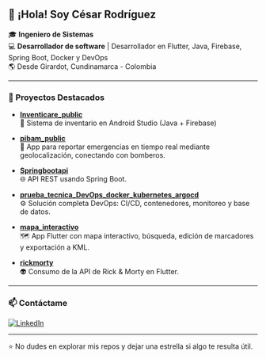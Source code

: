## 👋 ¡Hola! Soy César Rodríguez

🎓 **Ingeniero de Sistemas**  
💻 **Desarrollador de software** | Desarrollador en Flutter, Java, Firebase, Spring Boot, Docker y DevOps  
🌎 Desde Girardot, Cundinamarca - Colombia

---

### 🚀 Proyectos Destacados

- **[Inventicare_public](https://github.com/orangearmandi/Inventicare_public)**  
  📱 Sistema de inventario en Android Studio (Java + Firebase)

- **[pibam_public](https://github.com/orangearmandi/pibam_public)**  
  🚨 App para reportar emergencias en tiempo real mediante geolocalización, conectando con bomberos.

- **[Springbootapi](https://github.com/orangearmandi/Springbootapi)**  
  🌐 API REST usando Spring Boot.

- **[prueba_tecnica_DevOps_docker_kubernetes_argocd](https://github.com/orangearmandi/prueba_tecnica_DevOps_docker_kubernetes_argocd)**  
  ⚙️ Solución completa DevOps: CI/CD, contenedores, monitoreo y base de datos.

- **[mapa_interactivo](https://github.com/orangearmandi/mapa_interactivo)**  
  🗺️ App Flutter con mapa interactivo, búsqueda, edición de marcadores y exportación a KML.

- **[rickmorty](https://github.com/orangearmandi/rickmorty)**  
  👽 Consumo de la API de Rick & Morty en Flutter.

---

### 📫 Contáctame

[![LinkedIn](https://img.shields.io/badge/LinkedIn-blue?style=flat&logo=linkedin&logoColor=white)](https://www.linkedin.com/in/cesar-armando-rodriguez-guzman-15615810b/)

---

⭐ No dudes en explorar mis repos y dejar una estrella si algo te resulta útil.
